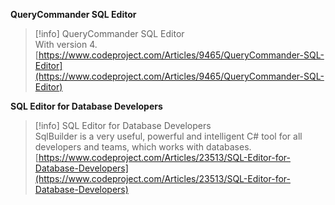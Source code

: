 **QueryCommander SQL Editor**

> [!info] QueryCommander SQL Editor  
> With version 4.  
> [https://www.codeproject.com/Articles/9465/QueryCommander-SQL-Editor](https://www.codeproject.com/Articles/9465/QueryCommander-SQL-Editor)  

**SQL Editor for Database Developers**

> [!info] SQL Editor for Database Developers  
> SqlBuilder is a very useful, powerful and intelligent C# tool for all developers and teams, which works with databases.  
> [https://www.codeproject.com/Articles/23513/SQL-Editor-for-Database-Developers](https://www.codeproject.com/Articles/23513/SQL-Editor-for-Database-Developers)